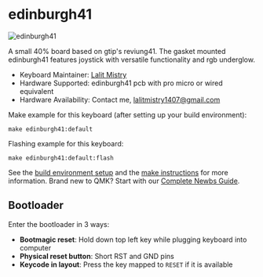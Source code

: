 # edinburgh41

![edinburgh41](https://i.imgur.com/Lrjyp6nh.png)

A small 40% board based on gtip's reviung41. The gasket mounted edinburgh41 features joystick with versatile functionality and rgb underglow.

* Keyboard Maintainer: [Lalit Mistry](https://github.com/schwarzer-geiger)
* Hardware Supported: edinburgh41 pcb with pro micro or wired equivalent
* Hardware Availability: Contact me, lalitmistry1407@gmail.com

Make example for this keyboard (after setting up your build environment):

    make edinburgh41:default

Flashing example for this keyboard:

    make edinburgh41:default:flash

See the [build environment setup](https://docs.qmk.fm/#/getting_started_build_tools) and the [make instructions](https://docs.qmk.fm/#/getting_started_make_guide) for more information. Brand new to QMK? Start with our [Complete Newbs Guide](https://docs.qmk.fm/#/newbs).

## Bootloader

Enter the bootloader in 3 ways:

* **Bootmagic reset**: Hold down top left key while plugging keyboard into computer
* **Physical reset button**: Short RST and GND pins
* **Keycode in layout**: Press the key mapped to `RESET` if it is available
